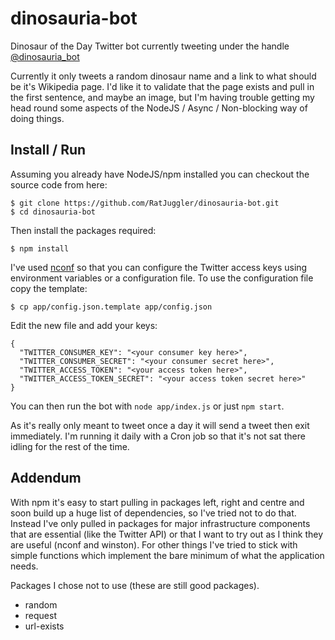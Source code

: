# dinosauria-bot

Dinosaur of the Day Twitter bot currently tweeting under the handle [@dinosauria_bot](https://twitter.com/dinosauria_bot)

Currently it only tweets a random dinosaur name and a link to what should be it's Wikipedia page. I'd like it to
validate that the page exists and pull in the first sentence, and maybe an image, but I'm having trouble getting my head
round some aspects of the NodeJS / Async / Non-blocking way of doing things.

## Install / Run

Assuming you already have NodeJS/npm installed you can checkout the source code from here:
```
$ git clone https://github.com/RatJuggler/dinosauria-bot.git
$ cd dinosauria-bot
```
Then install the packages required:
```
$ npm install
```
I've used [nconf](https://www.npmjs.com/package/nconf) so that you can configure the Twitter access keys using
environment variables or a configuration file. To use the configuration file copy the template:
```
$ cp app/config.json.template app/config.json
```
Edit the new file and add your keys:
```
{
  "TWITTER_CONSUMER_KEY": "<your consumer key here>",
  "TWITTER_CONSUMER_SECRET": "<your consumer secret here>",
  "TWITTER_ACCESS_TOKEN": "<your access token here>",
  "TWITTER_ACCESS_TOKEN_SECRET": "<your access token secret here>"
}
```
You can then run the bot with `node app/index.js` or just `npm start`. 

As it's really only meant to tweet once a day it will send a tweet then exit immediately. I'm running it daily with a
Cron job so that it's not sat there idling for the rest of the time.

## Addendum

With npm it's easy to start pulling in packages left, right and centre and soon build up a huge list of dependencies,
so I've tried not to do that. Instead I've only pulled in packages for major infrastructure components that are
essential (like the Twitter API) or that I want to try out as I think they are useful (nconf and winston). For other 
things I've tried to stick with simple functions which implement the bare minimum of what the application needs.

Packages I chose not to use (these are still good packages).

- random
- request
- url-exists
